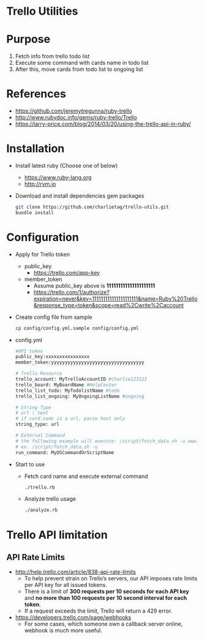Trello Utilities
=================

# Purpose
1. Fetch info from trello todo list
2. Execute some command with cards name in todo list
3. After this, move cards from todo list to ongoing list

# References

* https://github.com/jeremytregunna/ruby-trello
* http://www.rubydoc.info/gems/ruby-trello/Trello
* https://larry-price.com/blog/2014/03/20/using-the-trello-api-in-ruby/

# Installation

* Install latest ruby (Choose one of below)
  * https://www.ruby-lang.org
  * http://rvm.io

* Download and install dependencies gem packages

  ```bash
  git clone https://github.com/charlietag/trello-utils.git
  bundle install
  ```

# Configuration
* Apply for Trello token
  * public_key
    * https://trello.com/app-key
  * member_token
    * Assume public_key above is **111111111111111111111**
    * https://trello.com/1/authorize?expiration=never&key=111111111111111111111&name=Ruby%20Trello&response_type=token&scope=read%2Cwrite%2Caccount

* Create config file from sample

  ```bash
  cp config/config.yml.sample config/config.yml
  ```

* config.yml

  ```bash
  #API token
  public_key:xxxxxxxxxxxxxxxx
  member_token:yyyyyyyyyyyyyyyyyyyyyyyyyyyyyyyyyy
  
  # Trello Resource
  trello_account: MyTrelloAccountID #charlie123123
  trello_board: MyBoardName #HelpCenter
  trello_list_todo: MyTodolistName #todo
  trello_list_ongoing: MyOngoingListName #ongoing
  
  # String Type
  # url | text
  # if card.name is a url, parse host only
  string_type: url
  
  # External Command
  # the following example will execute: /script/fetch_data.sh -u www.google.com (assume card.name is "www.google.com"
  # ex. /script/fetch_data.sh -u
  run_command: MyOSCommandOrScriptName
  ```

* Start to use
  * Fetch card name and execute external command

    ```bash
    ./trello.rb
    ```

  * Analyze trello usage

    ```bash
    ./analyze.rb
    ```

# Trello API limitation
## API Rate Limits
* http://help.trello.com/article/838-api-rate-limits
  * To help prevent strain on Trello’s servers, our API imposes rate limits per API key for all issued tokens.
  * There is a limit of **300 requests per 10 seconds for each API key** and **no more than 100 requests per 10 second interval for each token**.
  * If a request exceeds the limit, Trello will return a 429 error.
* https://developers.trello.com/page/webhooks
  * For some cases, which someone own a callback server online, webhook is much more useful.
